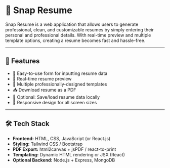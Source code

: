 # 📄 Snap Resume

Snap Resume is a web application that allows users to generate professional, clean, and customizable resumes by simply entering their personal and professional details. With real-time preview and multiple template options, creating a resume becomes fast and hassle-free.

---

## 🚀 Features

- 🧾 Easy-to-use form for inputting resume data
- 🔄 Real-time resume preview
- 🎨 Multiple professionally-designed templates
- 📥 Download resume as a PDF
- 💾 Optional: Save/load resume data locally
- 📱 Responsive design for all screen sizes

---

## 🛠 Tech Stack

- **Frontend:** HTML, CSS, JavaScript (or React.js)
- **Styling:** Tailwind CSS / Bootstrap
- **PDF Export:** html2canvas + jsPDF / react-to-print
- **Templating:** Dynamic HTML rendering or JSX (React)
- **Optional Backend:** Node.js + Express, MongoDB 



